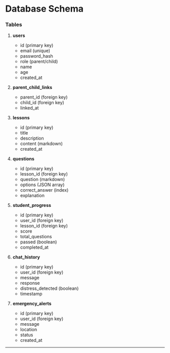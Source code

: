 # Database Schema

### Tables

1. **users**
   - id (primary key)
   - email (unique)
   - password_hash
   - role (parent/child)
   - name
   - age
   - created_at

2. **parent_child_links**
   - parent_id (foreign key)
   - child_id (foreign key)
   - linked_at

3. **lessons**
   - id (primary key)
   - title
   - description
   - content (markdown)
   - created_at

4. **questions**
   - id (primary key)
   - lesson_id (foreign key)
   - question (markdown)
   - options (JSON array)
   - correct_answer (index)
   - explanation

5. **student_progress**
   - id (primary key)
   - user_id (foreign key)
   - lesson_id (foreign key)
   - score
   - total_questions
   - passed (boolean)
   - completed_at

6. **chat_history**
   - id (primary key)
   - user_id (foreign key)
   - message
   - response
   - distress_detected (boolean)
   - timestamp

7. **emergency_alerts**
   - id (primary key)
   - user_id (foreign key)
   - message
   - location
   - status
   - created_at

---